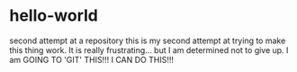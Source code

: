 # hello-world
second attempt at a repository
this is my second attempt at trying to make this thing work. It is really frustrating... but I am determined not to give up. I am GOING TO 'GIT' THIS!!!
I CAN DO THIS!!!
